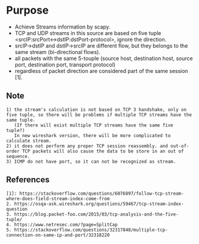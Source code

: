 # Purpose

  - Achieve Streams information by scapy.
  - TCP and UDP streams in this source are based on five tuple <srcIP:srcPort<->dstIP:dstPort-protocol>, ignore the direction.
  - srcIP->dstIP and dstIP->srcIP are different flow, but they belongs to the same stream (bi-directional flows).
  - all packets with the same 5-touple (source host, destination host, source port, destination port, transport protocol)
  - regardless of packet direction are considered part of the same session [1].

## Note
    1) the stream's calculation is not based on TCP 3 handshake, only on five tuple, so there will be problems if multiple TCP streams have the same tuple.
       (If there will exist multiple TCP streams have the same five tuple?)
       In new wireshark version, there will be more complicated to calculate stream.
    2) it does not perform any proper TCP session reassembly. and out-of-order TCP packets will also cause the data to be store in an out of sequence.
    3) ICMP do not have port, so it can not be recognized as stream.
## References
    [1]: https://stackoverflow.com/questions/6076897/follow-tcp-stream-where-does-field-stream-index-come-from
    2. https://osqa-ask.wireshark.org/questions/59467/tcp-stream-index-question
    3. https://blog.packet-foo.com/2015/03/tcp-analysis-and-the-five-tuple/
    4. https://www.netresec.com/?page=SplitCap
    5. https://stackoverflow.com/questions/32317848/multiple-tcp-connection-on-same-ip-and-port/32318220